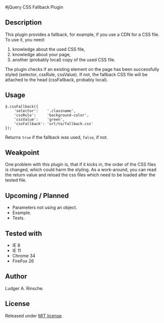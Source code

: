 #jQuery CSS Fallback Plugin 

## Description
This plugin provides a fallback, for example, if you use a CDN for a CSS file. 
To use it, you need: 
  1. knowledge about the used CSS file, 
  2. knowledge about your page, 
  3. another (probably local) copy of the used CSS file. 

The plugin checks if an existing element on the page has been successfully styled (selector, cssRule, cssValue). 
If not, the fallback CSS file will be attached to the head (cssFallback, probably local). 

## Usage
    $.cssFallback({
        'selector':    '.classname',
        'cssRule':     'background-color',
        'cssValue':    'green',
        'cssFallback': 'url/to/fallback.css'
    });

Returns `true` if the fallback was used, `false`, if not.

## Weakpoint
One problem with this plugin is, that if it kicks in, the order of the CSS files is changed, which could harm the styling.
As a work-around, you can read the return value and reload the css files which need to be loaded after the tested file.

## Upcoming / Planned
* Parameters not using an object.
* Example.
* Tests.

## Tested with
* IE 8
* IE 11
* Chrome 34
* FireFox 26

## Author
Ludger A. Rinsche. 

## License
Released under [MIT license](http://opensource.org/licenses/MIT).